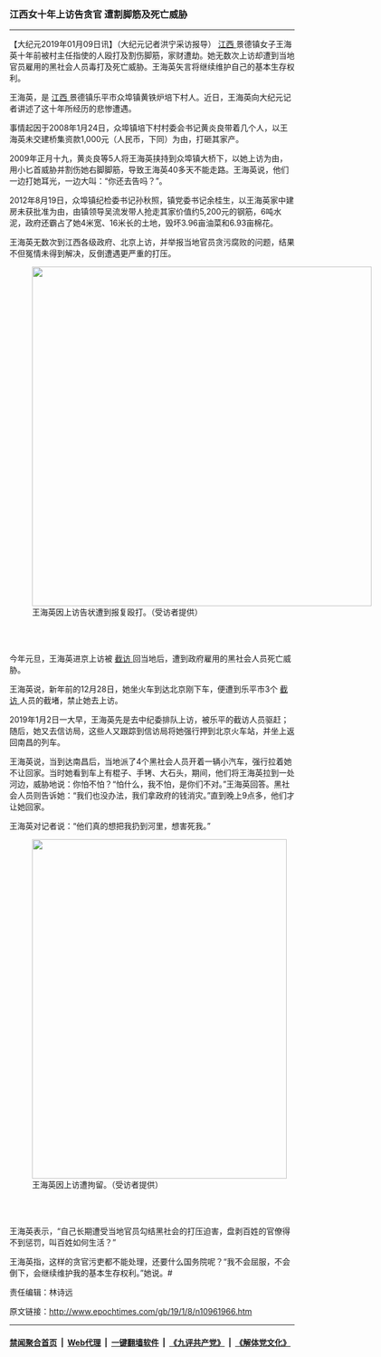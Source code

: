 ### 江西女十年上访告贪官 遭割脚筋及死亡威胁
------------------------

<p>
 【大纪元2019年01月09日讯】（大纪元记者洪宁采访报导）
 <a href="http://www.epochtimes.com/gb/tag/%E6%B1%9F%E8%A5%BF.html">
  江西
 </a>
 景德镇女子王海英十年前被村主任指使的人殴打及割伤脚筋，家财遭劫。她无数次上访却遭到当地官员雇用的黑社会人员毒打及死亡威胁。王海英矢言将继续维护自己的基本生存权利。
</p>
<p>
 王海英，是
 <a href="http://www.epochtimes.com/gb/tag/%E6%B1%9F%E8%A5%BF.html">
  江西
 </a>
 景德镇乐平市众埠镇黄铁炉培下村人。近日，王海英向大纪元记者讲述了这十年所经历的悲惨遭遇。
</p>
<p>
 事情起因于2008年1月24日，众埠镇培下村村委会书记黄炎良带着几个人，以王海英未交建桥集资款1,000元（人民币，下同）为由，打砸其家产。
</p>
<p>
 2009年正月十九，黄炎良等5人将王海英挟持到众埠镇大桥下，以她上访为由，用小匕首威胁并割伤她右脚脚筋，导致王海英40多天不能走路。王海英说，他们一边打她耳光，一边大叫：“你还去告吗？”。
</p>
<p>
 2012年8月19日，众埠镇纪检委书记孙秋照，镇党委书记余桂生，以王海英家中建房未获批准为由，由镇领导吴流发带人抢走其家价值约5,200元的钢筋，6吨水泥，政府还霸占了她4米宽、16米长的土地，毁坏3.96亩油菜和6.93亩棉花。
</p>
<p>
 王海英无数次到江西各级政府、北京上访，并举报当地官员贪污腐败的问题，结果不但冤情未得到解决，反倒遭遇更严重的打压。
</p>
<figure class="wp-caption aligncenter" id="attachment_10963169" style="width: 600px">
 <a href="http://i.epochtimes.com/assets/uploads/2019/01/123-1.jpg">
  <img alt="" class="wp-image-10963169 size-large" height="600" src="http://i.epochtimes.com/assets/uploads/2019/01/123-1-600x600.jpg" width="600"/>
 </a>
 <br/><figcaption class="wp-caption-text">
  王海英因上访告状遭到报复殴打。（受访者提供）
 </figcaption><br/>
</figure><br/>
<p>
 今年元旦，王海英进京上访被
 <a href="http://www.epochtimes.com/gb/tag/%E6%88%AA%E8%AE%BF.html">
  截访
 </a>
 回当地后，遭到政府雇用的黑社会人员死亡威胁。
</p>
<p>
 王海英说，新年前的12月28日，她坐火车到达北京刚下车，便遭到乐平市3个
 <a href="http://www.epochtimes.com/gb/tag/%E6%88%AA%E8%AE%BF.html">
  截访
 </a>
 人员的截堵，禁止她去上访。
</p>
<p>
 2019年1月2日一大早，王海英先是去中纪委排队上访，被乐平的截访人员驱赶；随后，她又去信访局，这些人又跟踪到信访局将她强行押到北京火车站，并坐上返回南昌的列车。
</p>
<p>
 王海英说，当到达南昌后，当地派了4个黑社会人员开着一辆小汽车，强行拉着她不让回家。当时她看到车上有棍子、手铐、大石头，期间，他们将王海英拉到一处河边，威胁地说：你怕不怕？“怕什么，我不怕，是你们不对。”王海英回答。黑社会人员则告诉她：“我们也没办法，我们拿政府的钱消灾。”直到晚上9点多，他们才让她回家。
</p>
<p>
 王海英对记者说：“他们真的想把我扔到河里，想害死我。”
</p>
<figure class="wp-caption aligncenter" id="attachment_10963119" style="width: 450px">
 <a href="http://i.epochtimes.com/assets/uploads/2019/01/8.jpeg">
  <img alt="" class="wp-image-10963119" height="600" src="http://i.epochtimes.com/assets/uploads/2019/01/8-600x800.jpeg" width="450"/>
 </a>
 <br/><figcaption class="wp-caption-text">
  王海英因上访遭拘留。（受访者提供）
 </figcaption><br/>
</figure><br/>
<p>
 王海英表示，“自己长期遭受当地官员勾结黑社会的打压迫害，盘剥百姓的官僚得不到惩罚，叫百姓如何生活？”
</p>
<p>
 王海英指，这样的贪官污吏都不能处理，还要什么国务院呢？“我不会屈服，不会倒下，会继续维护我的基本生存权利。”她说。#
</p>
<p>
 责任编辑：林诗远
</p>

原文链接：http://www.epochtimes.com/gb/19/1/8/n10961966.htm


------------------------
#### [禁闻聚合首页](https://github.com/gfw-breaker/banned-news/blob/master/README.md) &nbsp;|&nbsp; [Web代理](https://github.com/gfw-breaker/open-proxy/blob/master/README.md) &nbsp;|&nbsp; [一键翻墙软件](https://github.com/gfw-breaker/nogfw/blob/master/README.md) &nbsp;|&nbsp; [《九评共产党》](https://github.com/gfw-breaker/9ping.md/blob/master/README.md#九评之一评共产党是什么) &nbsp;|&nbsp; [《解体党文化》](https://github.com/gfw-breaker/jtdwh.md/blob/master/README.md#绪论)